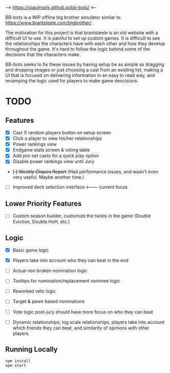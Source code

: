 --> https://spaulmark.github.io/bb-bots/ <--


BB-bots is a WIP offline big brother simulator similar to https://www.brantsteele.com/bigbrother/ . 

The motivation for this project is that brantsteele is an old website with a difficult UI to use. 
It is painful to set up custom games.
It is difficult to see the relationships the characters have with each other and how they develop throughout the game.
It's hard to follow the logic behind some of the decisions that the characters make.

BB-bots seeks to fix these issues by having setup be as simple as dragging and dropping images or just choosing a cast from an existing list, making a UI that is focused on delivering information in an easy to read way, and revamping the logic used for players to make game descisions.

# TODO #

## Features ##
* [x] Cast X random players button on setup screen
* [x] Click a player to view his/her relationships
* [x] Power rankings view
* [x] Endgame stats screen & voting table 
* [x] Add pre-set casts for a quick play option 
* [x] Disable power rankings view until Jury
* ~~[ ] Weekly Cliques Report~~ (Had performance issues, and wasn't even very useful. Maybe another time.)
* [ ] Improved deck selection interface <--- current focus

## Lower Priority Features ##
* [ ] Custom season builder, customize the twists in the game (Double Eviction, Double HoH, etc.)

## Logic ## 
* [x] Basic game logic
* [x] Players take into account who they can beat in the end
* [ ] Actual non broken nomination logic
* [ ] Tooltips for nomination/replacement nominee logic
* [ ] Reworked veto logic
* [ ] Target & pawn based nominations
* [ ] Vote logic post-jury should have more focus on who they can beat
* [ ] Dynamic relationships, log scale relationships, players take into account which friends they can beat, and similarity of opinions with other players.



## Running Locally ## 
```
npm install
npm start
```
